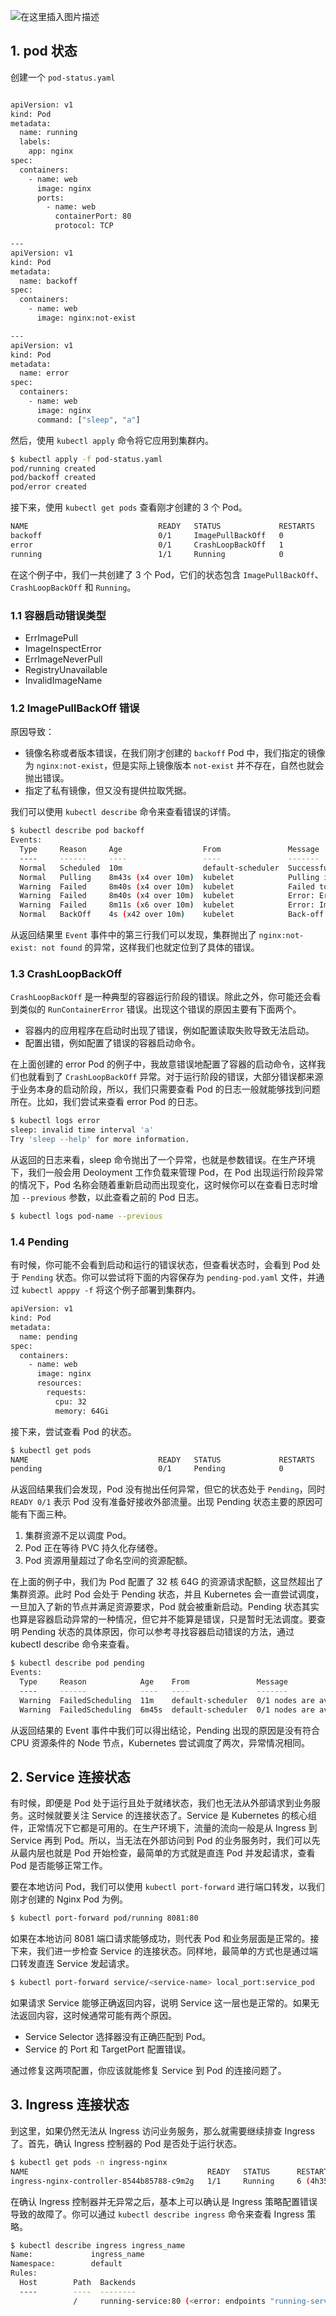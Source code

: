 
![在这里插入图片描述](https://i-blog.csdnimg.cn/blog_migrate/03e24f75aa3fbd9fcf0037fcd2d61c72.png)



##  1. pod 状态

创建一个 `pod-status.yaml`

```bash

apiVersion: v1
kind: Pod
metadata:
  name: running
  labels:
    app: nginx
spec:
  containers:
    - name: web
      image: nginx
      ports:
        - name: web
          containerPort: 80
          protocol: TCP

---
apiVersion: v1
kind: Pod
metadata:
  name: backoff
spec:
  containers:
    - name: web
      image: nginx:not-exist

---
apiVersion: v1
kind: Pod
metadata:
  name: error
spec:
  containers:
    - name: web
      image: nginx
      command: ["sleep", "a"]
```
然后，使用 `kubectl apply` 命令将它应用到集群内。

```bash
$ kubectl apply -f pod-status.yaml
pod/running created
pod/backoff created
pod/error created
```
接下来，使用 `kubectl get pods` 查看刚才创建的 3 个 Pod。

```bash
NAME                             READY   STATUS             RESTARTS        AGE
backoff                          0/1     ImagePullBackOff   0               50s
error                            0/1     CrashLoopBackOff   1               4s
running                          1/1     Running            0               50s
```
在这个例子中，我们一共创建了 3 个 Pod，它们的状态包含 `ImagePullBackOff`、`CrashLoopBackOff` 和 `Running`。

### 1.1 容器启动错误类型
- ErrImagePull
- ImageInspectError
- ErrImageNeverPull
- RegistryUnavailable
- InvalidImageName

### 1.2  ImagePullBackOff 错误
原因导致：

- 镜像名称或者版本错误，在我们刚才创建的 `backoff` Pod 中，我们指定的镜像为 `nginx:not-exist`，但是实际上镜像版本 `not-exist` 并不存在，自然也就会抛出错误。
- 指定了私有镜像，但又没有提供拉取凭据。

我们可以使用 `kubectl describe` 命令来查看错误的详情。

```bash
$ kubectl describe pod backoff
Events:
  Type     Reason     Age                  From               Message
  ----     ------     ----                 ----               -------
  Normal   Scheduled  10m                  default-scheduler  Successfully assigned default/backoff to kind-control-plane
  Normal   Pulling    8m43s (x4 over 10m)  kubelet            Pulling image "nginx:not-exist"
  Warning  Failed     8m40s (x4 over 10m)  kubelet            Failed to pull image "nginx:not-exist": rpc error: code = NotFound desc = failed to pull and unpack image "docker.io/library/nginx:not-exist": failed to resolve reference "docker.io/library/nginx:not-exist": docker.io/library/nginx:not-exist: not found
  Warning  Failed     8m40s (x4 over 10m)  kubelet            Error: ErrImagePull
  Warning  Failed     8m11s (x6 over 10m)  kubelet            Error: ImagePullBackOff
  Normal   BackOff    4s (x42 over 10m)    kubelet            Back-off pulling image "nginx:not-exist"
```
从返回结果里 `Event` 事件中的第三行我们可以发现，集群抛出了 `nginx:not-exist: not found` 的异常，这样我们也就定位到了具体的错误。

### 1.3 CrashLoopBackOff
`CrashLoopBackOff` 是一种典型的容器运行阶段的错误。除此之外，你可能还会看到类似的 `RunContainerError` 错误。出现这个错误的原因主要有下面两个。

- 容器内的应用程序在启动时出现了错误，例如配置读取失败导致无法启动。
- 配置出错，例如配置了错误的容器启动命令。

在上面创建的 error Pod 的例子中，我故意错误地配置了容器的启动命令，这样我们也就看到了 `CrashLoopBackOff` 异常。对于运行阶段的错误，大部分错误都来源于业务本身的启动阶段，所以，我们只需要查看 Pod 的日志一般就能够找到问题所在。比如，我们尝试来查看 error Pod 的日志。

```bash
$ kubectl logs error
sleep: invalid time interval 'a'
Try 'sleep --help' for more information.
```
从返回的日志来看，sleep 命令抛出了一个异常，也就是参数错误。在生产环境下，我们一般会用 Deoloyment 工作负载来管理 Pod，在 Pod 出现运行阶段异常的情况下，Pod 名称会随着重新启动而出现变化，这时候你可以在查看日志时增加 `--previous` 参数，以此查看之前的 Pod 日志。

```bash
$ kubectl logs pod-name --previous
```

### 1.4 Pending
有时候，你可能不会看到启动和运行的错误状态，但查看状态时，会看到 Pod 处于 `Pending` 状态。你可以尝试将下面的内容保存为 `pending-pod.yaml` 文件，并通过 `kubectl apppy -f` 将这个例子部署到集群内。

```bash
apiVersion: v1
kind: Pod
metadata:
  name: pending
spec:
  containers:
    - name: web
      image: nginx
      resources:
        requests:
          cpu: 32
          memory: 64Gi
```
接下来，尝试查看 Pod 的状态。

```bash
$ kubectl get pods
NAME                             READY   STATUS             RESTARTS         AGE
pending                          0/1     Pending            0                15s
```
从返回结果我们会发现，Pod 没有抛出任何异常，但它的状态处于 `Pending`，同时 `READY 0/1` 表示 Pod 没有准备好接收外部流量。出现 Pending 状态主要的原因可能有下面三种。

 1. 集群资源不足以调度 Pod。
 2. Pod 正在等待 PVC 持久化存储卷。
 3. Pod 资源用量超过了命名空间的资源配额。

在上面的例子中，我们为 Pod 配置了 32 核 64G 的资源请求配额，这显然超出了集群资源。此时 Pod 会处于 Pending 状态，并且 Kubernetes 会一直尝试调度，一旦加入了新的节点并满足资源要求，Pod 就会被重新启动。Pending 状态其实也算是容器启动异常的一种情况，但它并不能算是错误，只是暂时无法调度。要查明 Pending 状态的具体原因，你可以参考寻找容器启动错误的方法，通过 kubectl describe 命令来查看。

```bash
$ kubectl describe pod pending
Events:
  Type     Reason            Age    From               Message
  ----     ------            ----   ----               -------
  Warning  FailedScheduling  11m    default-scheduler  0/1 nodes are available: 1 Insufficient cpu, 1 Insufficient memory. preemption: 0/1 nodes are available: 1 No preemption victims found for incoming pod.
  Warning  FailedScheduling  6m45s  default-scheduler  0/1 nodes are available: 1 Insufficient cpu, 1 Insufficient memory. preemption: 0/1 nodes are available: 1 No preemption victims found for incoming pod.
```
从返回结果的 Event 事件中我们可以得出结论，Pending 出现的原因是没有符合 CPU 资源条件的 Node 节点，Kubernetes 尝试调度了两次，异常情况相同。

## 2. Service 连接状态
有时候，即便是 Pod 处于运行且处于就绪状态，我们也无法从外部请求到业务服务。这时候就要关注 Service 的连接状态了。Service 是 Kubernetes 的核心组件，正常情况下它都是可用的。在生产环境下，流量的流向一般是从 Ingress 到 Service 再到 Pod。所以，当无法在外部访问到 Pod 的业务服务时，我们可以先从最内层也就是 Pod 开始检查，最简单的方式就是直连 Pod 并发起请求，查看 Pod 是否能够正常工作。

要在本地访问 Pod，我们可以使用 `kubectl port-forward` 进行端口转发，以我们刚才创建的 Nginx Pod 为例。


```bash
$ kubectl port-forward pod/running 8081:80
```
如果在本地访问 8081 端口请求能够成功，则代表 Pod 和业务层面是正常的。接下来，我们进一步检查 Service 的连接状态。同样地，最简单的方式也是通过端口转发直连 Service 发起请求。

```bash
$ kubectl port-forward service/<service-name> local_port:service_pod
```
如果请求 Service 能够正确返回内容，说明 Service 这一层也是正常的。如果无法返回内容，这时候通常可能有两个原因。
- Service Selector 选择器没有正确匹配到 Pod。
- Service 的 Port 和 TargetPort 配置错误。

通过修复这两项配置，你应该就能修复 Service 到 Pod 的连接问题了。

## 3. Ingress 连接状态
到这里，如果仍然无法从 Ingress 访问业务服务，那么就需要继续排查 Ingress 了。首先，确认 Ingress 控制器的 Pod 是否处于运行状态。

```bash
$ kubectl get pods -n ingress-nginx
NAME                                        READY   STATUS      RESTARTS        AGE
ingress-nginx-controller-8544b85788-c9m2g   1/1     Running     6 (4h35m ago)   1d
```
在确认 Ingress 控制器并无异常之后，基本上可以确认是 Ingress 策略配置错误导致的故障了。你可以通过 `kubectl describe ingress` 命令来查看 Ingress 策略。

```bash
$ kubectl describe ingress ingress_name
Name:             ingress_name
Namespace:        default
Rules:
  Host        Path  Backends
  ----        ----  --------
              /     running-service:80 (<error: endpoints "running-service" not found>)
```

